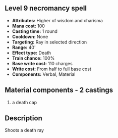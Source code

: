 ## Level 9 necromancy spell

- **Attributes:** Higher of wisdom and charisma
- **Mana cost:** 100
- **Casting time:** 1 round
- **Cooldown:** None
- **Targeting:** Ray in selected direction
- **Range:** 40'
- **Effect type:** Death
- **Train chance:** 100%
- **Base write cost:** 110 charges
- **Write cost:** From half to full base cost
- **Components:** Verbal, Material

## Material components - 2 castings

1. a death cap

## Description

Shoots a death ray
